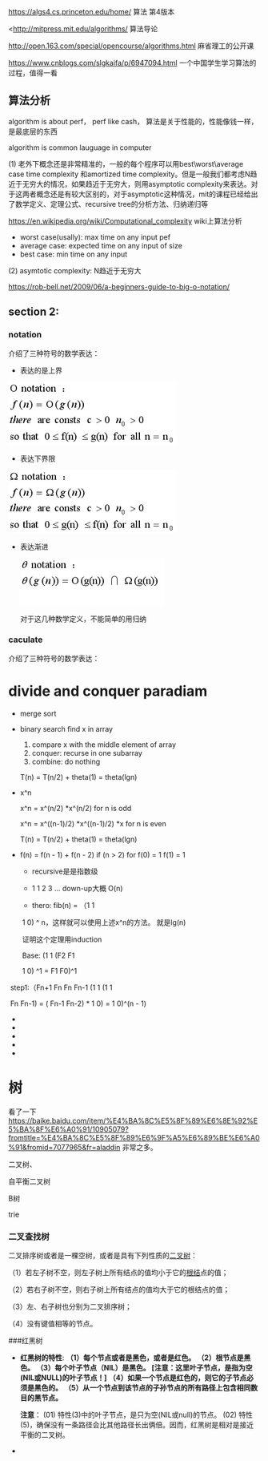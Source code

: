 https://algs4.cs.princeton.edu/home/ 算法 第4版本

 <http://mitpress.mit.edu/algorithms/ 算法导论

http://open.163.com/special/opencourse/algorithms.html 麻省理工的公开课

https://www.cnblogs.com/slgkaifa/p/6947094.html 一个中国学生学习算法的过程，值得一看



## 算法分析

algorithm is about perf， perf  like cash， 算法是关于性能的，性能像钱一样，是最底层的东西

algorithm is common lauguage in computer



(1) 老外下概念还是非常精准的，一般的每个程序可以用best\worst\average case time complexity 和amortized time complexity。但是一般我们都考虑N趋近于无穷大的情况，如果趋近于无穷大，则用asymptotic complexity来表达。对于这两者概念还是有较大区别的，对于asymptotic这种情况，mit的课程已经给出了数学定义、定理公式、recursive tree的分析方法、归纳递归等

https://en.wikipedia.org/wiki/Computational_complexity  wiki上算法分析

- worst case(usally): max time on any input pef
- average case: expected time on any input of size
- best case: min time on any input 





(2) asymtotic complexity:   N趋近于无穷大

https://rob-bell.net/2009/06/a-beginners-guide-to-big-o-notation/





## section 2:

### notation

介绍了三种符号的数学表达：

- 表达的是上界

![img](file:/../introducetoalgorithm/Onotation.png)

- 表达下界限

![img](file:/../introducetoalgorithm/Wnotation.png)

- 表达渐进

  ![img](file:/../introducetoalgorithm/thetanotation.png)

  对于这几种数学定义，不能简单的用归纳

  





### caculate

介绍了三种符号的数学表达：









# divide and conquer paradiam

- merge sort

- binary search  find x in array

  1. compare x with the middle element  of array
  2. conquer: recurse in one subarray
  3. combine: do nothing 

  T(n) = T(n/2) + theta(1) = theta(lgn)

- x^n

  x^n = x^(n/2) *x^(n/2)   for n is odd

  x^n = x^((n-1)/2) *x^((n-1)/2) *x  for n is even

  T(n) = T(n/2) + theta(1) = theta(lgn)

- f(n) = f(n - 1) + f(n - 2)  if (n > 2) for f(0) = 1 f(1) = 1

  - recursive是是指数级

  - 1 1 2 3 ... down-up大概 O(n)

  -  thero: fib(n) = （1  1

    ​                               1 0)  ^ n，这样就可以使用上述x^n的方法。 就是lg(n)

  ​         证明这个定理用induction

  ​	Base: (1 1            (F2     F1

  ​                    1 0) ^1 =   F1      F0)^1

​	        step1:（Fn+1     Fn             Fn    Fn-1       (1    1           (1    1

​                              Fn           Fn-1) = ( Fn-1 Fn-2)  *     1   0)  =       1      0)^(n - 1)

- 
- 
- 
- 
- 



# 树

看了一下 https://baike.baidu.com/item/%E4%BA%8C%E5%8F%89%E6%8E%92%E5%BA%8F%E6%A0%91/10905079?fromtitle=%E4%BA%8C%E5%8F%89%E6%9F%A5%E6%89%BE%E6%A0%91&fromid=7077965&fr=aladdin 非常之多。

二叉树、

自平衡二叉树

B树

trie

### 二叉查找树

二叉排序树或者是一棵空树，或者是具有下列性质的[二叉树](https://baike.baidu.com/item/%E4%BA%8C%E5%8F%89%E6%A0%91)：

（1）若左子树不空，则左子树上所有结点的值均小于它的[根结](https://baike.baidu.com/item/%E6%A0%B9%E7%BB%93)点的值；

（2）若右子树不空，则右子树上所有结点的值均大于它的根结点的值；

（3）左、右子树也分别为二叉排序树；

（4）没有键值相等的节点。



###红黑树

- **红黑树的特性**:
  **（1）每个节点或者是黑色，或者是红色。**
  **（2）根节点是黑色。**
  **（3）每个叶子节点（NIL）是黑色。 [注意：这里叶子节点，是指为空(NIL或NULL)的叶子节点！]**
  **（4）如果一个节点是红色的，则它的子节点必须是黑色的。**
  **（5）从一个节点到该节点的子孙节点的所有路径上包含相同数目的黑节点。**

  **注意**：
  (01) 特性(3)中的叶子节点，是只为空(NIL或null)的节点。
  (02) 特性(5)，确保没有一条路径会比其他路径长出俩倍。因而，红黑树是相对是接近平衡的二叉树。







- 

   







